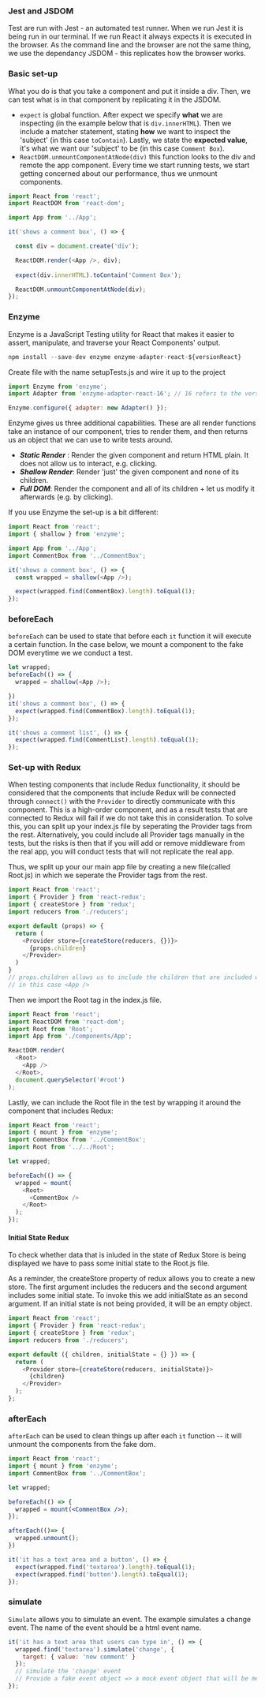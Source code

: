 ### Jest and JSDOM
Test are run with Jest - an automated test runner. When we run Jest it is being run in our terminal. If we run React it always expects it is executed in the browser. As the command line and the browser are not the same thing, we use the dependancy JSDOM - this replicates how the browser works. 

### Basic set-up
What you do is that you take a component and put it inside a div. Then, we can test what is in that component by replicating it in the JSDOM. 
- `expect` is global function. After expect we specify **what**  we are inspecting (in the example below that is `div.innerHTML`). Then we include a matcher statement, stating **how** we want to inspect the 'subject' (in this case `toContain`). Lastly, we state the **expected value**, it's what we want our 'subject' to be (in this case `Comment Box`).
- `ReactDOM.unmountComponentAtNode(div)`  this function looks to the div and remote the app component. Every time we start running tests, we start getting concerned about our performance, thus we unmount components.

```js
import React from 'react';
import ReactDOM from 'react-dom';

import App from '../App';

it('shows a comment box', () => {

  const div = document.create('div');

  ReactDOM.render(<App />, div);
  
  expect(div.innerHTML).toContain('Comment Box');

  ReactDOM.unmountComponentAtNode(div);
});
```
### Enzyme
Enzyme is a JavaScript Testing utility for React that makes it easier to assert, manipulate, and traverse your React Components' output.
```js
npm install --save-dev enzyme enzyme-adapter-react-${versionReact}
```
Create file with the name setupTests.js and wire it up to the project
```js
import Enzyme from 'enzyme';
import Adapter from 'enzyme-adapter-react-16'; // 16 refers to the version of React, so could be 17, 18 etc.

Enzyme.configure({ adapter: new Adapter() });
```
Enzyme gives us three additional capabilities. These are all render functions take an instance of our component, tries to render them, and then returns us an object that we can use to write tests around.
- ***Static Render*** : Render the given component and return HTML plain. It does not allow us to interact, e.g. clicking. 
- ***Shallow Render***: Render 'just' the given component and none of its children. 
- ***Full DOM***: Render the component and all of its children + let us modify it afterwards (e.g. by clicking). 

If you use Enzyme the set-up is a bit different:
```js
import React from 'react';
import { shallow } from 'enzyme';

import App from '../App';
import CommentBox from '../CommentBox';

it('shows a comment box', () => {
  const wrapped = shallow(<App />);

  expect(wrapped.find(CommentBox).length).toEqual(1);
});
```
### beforeEach
`beforeEach` can be used to state that before each `it` function it will execute a certain function. In the case below, we mount a  component to the fake DOM everytime we we conduct a test.
```js
let wrapped;
beforeEach(() => {
  wrapped = shallow(<App />);

})
it('shows a comment box', () => {
  expect(wrapped.find(CommentBox).length).toEqual(1);
});

it('shows a comment list', () => {
  expect(wrapped.find(CommentList).length).toEqual(1);
});
```
### Set-up with Redux
When testing components that include Redux functionality, it should be considered that the components that include Redux will be connected through `connect()` with the `Provider` to directly communicate with this component. This is a high-order component, and as a result tests that are connected to Redux will fail if we do not take this in consideration. To solve this, you can split up your index.js file by seperating the Provider tags from the rest. Alternatively, you could include all Provider tags manually in the tests, but the risks is then that if you will add or remove middleware from the real app, you will conduct tests that will not replicate the real app. 

Thus, we split up your our main app file by creating a new file(called Root.js) in which we seperate the Provider tags from the rest.
```js
import React from 'react';
import { Provider } from 'react-redux';
import { createStore } from 'redux';
import reducers from './reducers';

export default (props) => {
  return (
    <Provider store={createStore(reducers, {})}>
      {props.children}
    </Provider>
  )
}
// props.children allows us to include the children that are included within the Root tag,
// in this case <App />
```
Then we import the Root tag in the index.js file. 
```js
import React from 'react';
import ReactDOM from 'react-dom';
import Root from 'Root';
import App from './components/App';

ReactDOM.render(
  <Root>
    <App />
  </Root>,
  document.querySelector('#root')
);
```
Lastly, we can include the Root file in the test by wrapping it around the component that includes Redux:
```js
import React from 'react';
import { mount } from 'enzyme';
import CommentBox from '../CommentBox';
import Root from '../../Root';

let wrapped;

beforeEach(() => {
  wrapped = mount(
    <Root>
      <CommentBox />
    </Root>
  );
});
```
#### Initial State Redux
To check whether data that is inluded in the state of Redux Store is being displayed we have to pass some initial state to the Root.js file.

As a reminder, the createStore property of redux allows you to create a new store. The first argument includes the reducers and the second argument includes some initial state. To invoke this we add initialState as an second argument. If an initial state is not being provided, it will be an empty object.
```js
import React from 'react';
import { Provider } from 'react-redux';
import { createStore } from 'redux';
import reducers from './reducers';

export default ({ children, initialState = {} }) => {
  return (
    <Provider store={createStore(reducers, initialState)}>
      {children}
    </Provider>
  );
};
```

### afterEach 
`afterEach` can be used to clean things up after each `it` function -- it will unmount the components from the fake dom. 
```jsx
import React from 'react';
import { mount } from 'enzyme';
import CommentBox from '../CommentBox';

let wrapped;

beforeEach(() => {
  wrapped = mount(<CommentBox />);
});

afterEach(()=> {
  wrapped.unmount();
})

it('it has a text area and a button', () => {
  expect(wrapped.find('textarea').length).toEqual(1);
  expect(wrapped.find('button').length).toEqual(1);
});
```

### simulate 
`Simulate` allows you to simulate an event. The example simulates a change event. The name of the event should be a html event name.  
```js
it('it has a text area that users can type in', () => {
  wrapped.find('textarea').simulate('change', {
    target: { value: 'new comment' }
  });
  // simulate the 'change' event
  // Provide a fake event object => a mock event object that will be merged with the event object passed to the handlers
});
```











